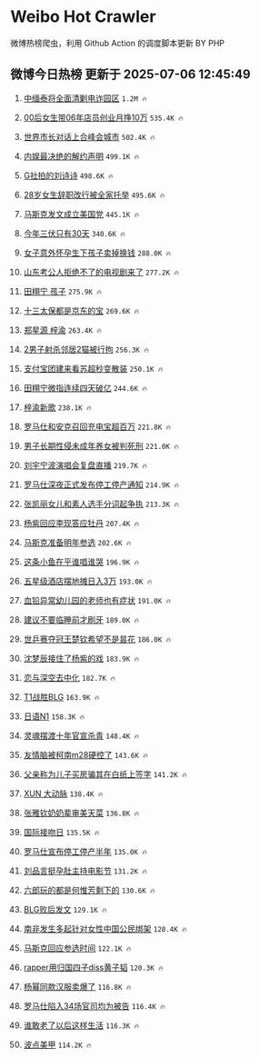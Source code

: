 # Weibo Hot Crawler 



微博热榜爬虫，利用 Github Action 的调度脚本更新 BY PHP 


## 微博今日热榜 更新于 2025-07-06 12:45:49 
1. [中缅泰将全面清剿电诈园区](https://s.weibo.com/weibo?q=%23%E4%B8%AD%E7%BC%85%E6%B3%B0%E5%B0%86%E5%85%A8%E9%9D%A2%E6%B8%85%E5%89%BF%E7%94%B5%E8%AF%88%E5%9B%AD%E5%8C%BA%23&t=31&band_rank=1&Refer=top) `1.2M 🔥` 

1. [00后女生带06年店员创业月挣10万](https://s.weibo.com/weibo?q=%2300%E5%90%8E%E5%A5%B3%E7%94%9F%E5%B8%A606%E5%B9%B4%E5%BA%97%E5%91%98%E5%88%9B%E4%B8%9A%E6%9C%88%E6%8C%A310%E4%B8%87%23&t=31&band_rank=2&Refer=top) `535.4K 🔥` 

1. [世界市长对话上合峰会城市](https://s.weibo.com/weibo?q=%23%E4%B8%96%E7%95%8C%E5%B8%82%E9%95%BF%E5%AF%B9%E8%AF%9D%E4%B8%8A%E5%90%88%E5%B3%B0%E4%BC%9A%E5%9F%8E%E5%B8%82%23&t=31&band_rank=3&Refer=top) `502.4K 🔥` 

1. [内娱最决绝的解约声明](https://s.weibo.com/weibo?q=%23%E5%86%85%E5%A8%B1%E6%9C%80%E5%86%B3%E7%BB%9D%E7%9A%84%E8%A7%A3%E7%BA%A6%E5%A3%B0%E6%98%8E%23&t=31&band_rank=4&Refer=top) `499.1K 🔥` 

1. [G社拍的刘诗诗](https://s.weibo.com/weibo?q=G%E7%A4%BE%E6%8B%8D%E7%9A%84%E5%88%98%E8%AF%97%E8%AF%97&t=31&band_rank=5&Refer=top) `498.6K 🔥` 

1. [28岁女生辞职改行被全家托举](https://s.weibo.com/weibo?q=%2328%E5%B2%81%E5%A5%B3%E7%94%9F%E8%BE%9E%E8%81%8C%E6%94%B9%E8%A1%8C%E8%A2%AB%E5%85%A8%E5%AE%B6%E6%89%98%E4%B8%BE%23&t=31&band_rank=6&Refer=top) `495.6K 🔥` 

1. [马斯克发文成立美国党](https://s.weibo.com/weibo?q=%23%E9%A9%AC%E6%96%AF%E5%85%8B%E5%8F%91%E6%96%87%E6%88%90%E7%AB%8B%E7%BE%8E%E5%9B%BD%E5%85%9A%23&t=31&band_rank=7&Refer=top) `445.1K 🔥` 

1. [今年三伏只有30天](https://s.weibo.com/weibo?q=%23%E4%BB%8A%E5%B9%B4%E4%B8%89%E4%BC%8F%E5%8F%AA%E6%9C%8930%E5%A4%A9%23&t=31&band_rank=8&Refer=top) `340.6K 🔥` 

1. [女子意外怀孕生下孩子卖掉换钱](https://s.weibo.com/weibo?q=%23%E5%A5%B3%E5%AD%90%E6%84%8F%E5%A4%96%E6%80%80%E5%AD%95%E7%94%9F%E4%B8%8B%E5%AD%A9%E5%AD%90%E5%8D%96%E6%8E%89%E6%8D%A2%E9%92%B1%23&t=31&band_rank=9&Refer=top) `288.0K 🔥` 

1. [山东考公人拒绝不了的电视剧来了](https://s.weibo.com/weibo?q=%E5%B1%B1%E4%B8%9C%E8%80%83%E5%85%AC%E4%BA%BA%E6%8B%92%E7%BB%9D%E4%B8%8D%E4%BA%86%E7%9A%84%E7%94%B5%E8%A7%86%E5%89%A7%E6%9D%A5%E4%BA%86&t=31&band_rank=10&Refer=top) `277.2K 🔥` 

1. [田栩宁 孩子](https://s.weibo.com/weibo?q=%E7%94%B0%E6%A0%A9%E5%AE%81%20%E5%AD%A9%E5%AD%90&t=31&band_rank=11&Refer=top) `275.9K 🔥` 

1. [十三太保都是京东的宝](https://s.weibo.com/weibo?q=%23%E5%8D%81%E4%B8%89%E5%A4%AA%E4%BF%9D%E9%83%BD%E6%98%AF%E4%BA%AC%E4%B8%9C%E7%9A%84%E5%AE%9D%23&t=31&band_rank=12&Refer=top) `269.6K 🔥` 

1. [郑星源 梓渝](https://s.weibo.com/weibo?q=%E9%83%91%E6%98%9F%E6%BA%90%20%E6%A2%93%E6%B8%9D&t=31&band_rank=13&Refer=top) `263.4K 🔥` 

1. [2男子射杀邻居2猫被行拘](https://s.weibo.com/weibo?q=%232%E7%94%B7%E5%AD%90%E5%B0%84%E6%9D%80%E9%82%BB%E5%B1%852%E7%8C%AB%E8%A2%AB%E8%A1%8C%E6%8B%98%23&t=31&band_rank=14&Refer=top) `256.3K 🔥` 

1. [支付宝团建来看苏超秒变散装](https://s.weibo.com/weibo?q=%23%E6%94%AF%E4%BB%98%E5%AE%9D%E5%9B%A2%E5%BB%BA%E6%9D%A5%E7%9C%8B%E8%8B%8F%E8%B6%85%E7%A7%92%E5%8F%98%E6%95%A3%E8%A3%85%23&t=31&band_rank=15&Refer=top) `250.1K 🔥` 

1. [田栩宁微指连续四天破亿](https://s.weibo.com/weibo?q=%23%E7%94%B0%E6%A0%A9%E5%AE%81%E5%BE%AE%E6%8C%87%E8%BF%9E%E7%BB%AD%E5%9B%9B%E5%A4%A9%E7%A0%B4%E4%BA%BF%23&t=31&band_rank=16&Refer=top) `244.6K 🔥` 

1. [梓渝新歌](https://s.weibo.com/weibo?q=%E6%A2%93%E6%B8%9D%E6%96%B0%E6%AD%8C&t=31&band_rank=17&Refer=top) `238.1K 🔥` 

1. [罗马仕和安克召回充电宝超百万](https://s.weibo.com/weibo?q=%23%E7%BD%97%E9%A9%AC%E4%BB%95%E5%92%8C%E5%AE%89%E5%85%8B%E5%8F%AC%E5%9B%9E%E5%85%85%E7%94%B5%E5%AE%9D%E8%B6%85%E7%99%BE%E4%B8%87%23&t=31&band_rank=18&Refer=top) `221.8K 🔥` 

1. [男子长期性侵未成年养女被判死刑](https://s.weibo.com/weibo?q=%23%E7%94%B7%E5%AD%90%E9%95%BF%E6%9C%9F%E6%80%A7%E4%BE%B5%E6%9C%AA%E6%88%90%E5%B9%B4%E5%85%BB%E5%A5%B3%E8%A2%AB%E5%88%A4%E6%AD%BB%E5%88%91%23&t=31&band_rank=19&Refer=top) `221.0K 🔥` 

1. [刘宇宁波演唱会复盘直播](https://s.weibo.com/weibo?q=%E5%88%98%E5%AE%87%E5%AE%81%E6%B3%A2%E6%BC%94%E5%94%B1%E4%BC%9A%E5%A4%8D%E7%9B%98%E7%9B%B4%E6%92%AD&t=31&band_rank=20&Refer=top) `219.7K 🔥` 

1. [罗马仕深夜正式发布停工停产通知](https://s.weibo.com/weibo?q=%23%E7%BD%97%E9%A9%AC%E4%BB%95%E6%B7%B1%E5%A4%9C%E6%AD%A3%E5%BC%8F%E5%8F%91%E5%B8%83%E5%81%9C%E5%B7%A5%E5%81%9C%E4%BA%A7%E9%80%9A%E7%9F%A5%23&t=31&band_rank=21&Refer=top) `214.9K 🔥` 

1. [张凯丽女儿和素人选手分词起争执](https://s.weibo.com/weibo?q=%E5%BC%A0%E5%87%AF%E4%B8%BD%E5%A5%B3%E5%84%BF%E5%92%8C%E7%B4%A0%E4%BA%BA%E9%80%89%E6%89%8B%E5%88%86%E8%AF%8D%E8%B5%B7%E4%BA%89%E6%89%A7&t=31&band_rank=22&Refer=top) `213.3K 🔥` 

1. [杨紫回应李现答应牡丹](https://s.weibo.com/weibo?q=%23%E6%9D%A8%E7%B4%AB%E5%9B%9E%E5%BA%94%E6%9D%8E%E7%8E%B0%E7%AD%94%E5%BA%94%E7%89%A1%E4%B8%B9%23&t=31&band_rank=23&Refer=top) `207.4K 🔥` 

1. [马斯克准备明年参选](https://s.weibo.com/weibo?q=%23%E9%A9%AC%E6%96%AF%E5%85%8B%E5%87%86%E5%A4%87%E6%98%8E%E5%B9%B4%E5%8F%82%E9%80%89%23&t=31&band_rank=24&Refer=top) `202.6K 🔥` 

1. [这条小鱼在乎谁唱谁哭](https://s.weibo.com/weibo?q=%E8%BF%99%E6%9D%A1%E5%B0%8F%E9%B1%BC%E5%9C%A8%E4%B9%8E%E8%B0%81%E5%94%B1%E8%B0%81%E5%93%AD&t=31&band_rank=25&Refer=top) `196.9K 🔥` 

1. [五星级酒店摆地摊日入3万](https://s.weibo.com/weibo?q=%23%E4%BA%94%E6%98%9F%E7%BA%A7%E9%85%92%E5%BA%97%E6%91%86%E5%9C%B0%E6%91%8A%E6%97%A5%E5%85%A53%E4%B8%87%23&t=31&band_rank=26&Refer=top) `193.0K 🔥` 

1. [血铅异常幼儿园的老师也有症状](https://s.weibo.com/weibo?q=%23%E8%A1%80%E9%93%85%E5%BC%82%E5%B8%B8%E5%B9%BC%E5%84%BF%E5%9B%AD%E7%9A%84%E8%80%81%E5%B8%88%E4%B9%9F%E6%9C%89%E7%97%87%E7%8A%B6%23&t=31&band_rank=27&Refer=top) `191.0K 🔥` 

1. [建议不要临睡前才刷牙](https://s.weibo.com/weibo?q=%23%E5%BB%BA%E8%AE%AE%E4%B8%8D%E8%A6%81%E4%B8%B4%E7%9D%A1%E5%89%8D%E6%89%8D%E5%88%B7%E7%89%99%23&t=31&band_rank=28&Refer=top) `189.0K 🔥` 

1. [世乒赛夺冠王楚钦希望不是昙花](https://s.weibo.com/weibo?q=%23%E4%B8%96%E4%B9%92%E8%B5%9B%E5%A4%BA%E5%86%A0%E7%8E%8B%E6%A5%9A%E9%92%A6%E5%B8%8C%E6%9C%9B%E4%B8%8D%E6%98%AF%E6%98%99%E8%8A%B1%23&t=31&band_rank=29&Refer=top) `186.0K 🔥` 

1. [沈梦辰接住了杨紫的戏](https://s.weibo.com/weibo?q=%E6%B2%88%E6%A2%A6%E8%BE%B0%E6%8E%A5%E4%BD%8F%E4%BA%86%E6%9D%A8%E7%B4%AB%E7%9A%84%E6%88%8F&t=31&band_rank=30&Refer=top) `183.9K 🔥` 

1. [恋与深空去中化](https://s.weibo.com/weibo?q=%23%E6%81%8B%E4%B8%8E%E6%B7%B1%E7%A9%BA%E5%8E%BB%E4%B8%AD%E5%8C%96%23&t=31&band_rank=31&Refer=top) `182.7K 🔥` 

1. [T1战胜BLG](https://s.weibo.com/weibo?q=T1%E6%88%98%E8%83%9CBLG&t=31&band_rank=32&Refer=top) `163.9K 🔥` 

1. [日语N1](https://s.weibo.com/weibo?q=%E6%97%A5%E8%AF%ADN1&t=31&band_rank=33&Refer=top) `158.3K 🔥` 

1. [灵魂摆渡十年官宣杀青](https://s.weibo.com/weibo?q=%23%E7%81%B5%E9%AD%82%E6%91%86%E6%B8%A1%E5%8D%81%E5%B9%B4%E5%AE%98%E5%AE%A3%E6%9D%80%E9%9D%92%23&t=31&band_rank=34&Refer=top) `148.4K 🔥` 

1. [友情脑被柯南m28硬控了](https://s.weibo.com/weibo?q=%E5%8F%8B%E6%83%85%E8%84%91%E8%A2%AB%E6%9F%AF%E5%8D%97m28%E7%A1%AC%E6%8E%A7%E4%BA%86&t=31&band_rank=35&Refer=top) `143.6K 🔥` 

1. [父亲称为儿子买房骗其在白纸上签字](https://s.weibo.com/weibo?q=%23%E7%88%B6%E4%BA%B2%E7%A7%B0%E4%B8%BA%E5%84%BF%E5%AD%90%E4%B9%B0%E6%88%BF%E9%AA%97%E5%85%B6%E5%9C%A8%E7%99%BD%E7%BA%B8%E4%B8%8A%E7%AD%BE%E5%AD%97%23&t=31&band_rank=36&Refer=top) `141.2K 🔥` 

1. [XUN 大动脉](https://s.weibo.com/weibo?q=XUN%20%E5%A4%A7%E5%8A%A8%E8%84%89&t=31&band_rank=37&Refer=top) `138.4K 🔥` 

1. [张雅钦奶奶辈审美天菜](https://s.weibo.com/weibo?q=%E5%BC%A0%E9%9B%85%E9%92%A6%E5%A5%B6%E5%A5%B6%E8%BE%88%E5%AE%A1%E7%BE%8E%E5%A4%A9%E8%8F%9C&t=31&band_rank=38&Refer=top) `136.8K 🔥` 

1. [国际接吻日](https://s.weibo.com/weibo?q=%23%E5%9B%BD%E9%99%85%E6%8E%A5%E5%90%BB%E6%97%A5%23&t=31&band_rank=39&Refer=top) `135.5K 🔥` 

1. [罗马仕宣布停工停产半年](https://s.weibo.com/weibo?q=%23%E7%BD%97%E9%A9%AC%E4%BB%95%E5%AE%A3%E5%B8%83%E5%81%9C%E5%B7%A5%E5%81%9C%E4%BA%A7%E5%8D%8A%E5%B9%B4%23&t=31&band_rank=40&Refer=top) `135.0K 🔥` 

1. [刘品言挺孕肚主持电影节](https://s.weibo.com/weibo?q=%23%E5%88%98%E5%93%81%E8%A8%80%E6%8C%BA%E5%AD%95%E8%82%9A%E4%B8%BB%E6%8C%81%E7%94%B5%E5%BD%B1%E8%8A%82%23&t=31&band_rank=41&Refer=top) `131.2K 🔥` 

1. [六郎玩的都是何惟芳剩下的](https://s.weibo.com/weibo?q=%E5%85%AD%E9%83%8E%E7%8E%A9%E7%9A%84%E9%83%BD%E6%98%AF%E4%BD%95%E6%83%9F%E8%8A%B3%E5%89%A9%E4%B8%8B%E7%9A%84&t=31&band_rank=42&Refer=top) `130.6K 🔥` 

1. [BLG败后发文](https://s.weibo.com/weibo?q=%23BLG%E8%B4%A5%E5%90%8E%E5%8F%91%E6%96%87%23&t=31&band_rank=43&Refer=top) `129.1K 🔥` 

1. [南非发生多起针对女性中国公民绑架](https://s.weibo.com/weibo?q=%23%E5%8D%97%E9%9D%9E%E5%8F%91%E7%94%9F%E5%A4%9A%E8%B5%B7%E9%92%88%E5%AF%B9%E5%A5%B3%E6%80%A7%E4%B8%AD%E5%9B%BD%E5%85%AC%E6%B0%91%E7%BB%91%E6%9E%B6%23&t=31&band_rank=44&Refer=top) `128.4K 🔥` 

1. [马斯克回应参选时间](https://s.weibo.com/weibo?q=%23%E9%A9%AC%E6%96%AF%E5%85%8B%E5%9B%9E%E5%BA%94%E5%8F%82%E9%80%89%E6%97%B6%E9%97%B4%23&t=31&band_rank=45&Refer=top) `122.1K 🔥` 

1. [rapper用归国四子diss黄子韬](https://s.weibo.com/weibo?q=%23rapper%E7%94%A8%E5%BD%92%E5%9B%BD%E5%9B%9B%E5%AD%90diss%E9%BB%84%E5%AD%90%E9%9F%AC%23&t=31&band_rank=46&Refer=top) `120.3K 🔥` 

1. [杨幂同款汉服卖爆了](https://s.weibo.com/weibo?q=%23%E6%9D%A8%E5%B9%82%E5%90%8C%E6%AC%BE%E6%B1%89%E6%9C%8D%E5%8D%96%E7%88%86%E4%BA%86%23&t=31&band_rank=47&Refer=top) `116.8K 🔥` 

1. [罗马仕陷入34场官司均为被告](https://s.weibo.com/weibo?q=%23%E7%BD%97%E9%A9%AC%E4%BB%95%E9%99%B7%E5%85%A534%E5%9C%BA%E5%AE%98%E5%8F%B8%E5%9D%87%E4%B8%BA%E8%A2%AB%E5%91%8A%23&t=31&band_rank=48&Refer=top) `116.4K 🔥` 

1. [谁敢老了以后这样生活](https://s.weibo.com/weibo?q=%E8%B0%81%E6%95%A2%E8%80%81%E4%BA%86%E4%BB%A5%E5%90%8E%E8%BF%99%E6%A0%B7%E7%94%9F%E6%B4%BB&t=31&band_rank=49&Refer=top) `116.3K 🔥` 

1. [波点美甲](https://s.weibo.com/weibo?q=%E6%B3%A2%E7%82%B9%E7%BE%8E%E7%94%B2&t=31&band_rank=50&Refer=top) `114.2K 🔥` 

